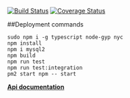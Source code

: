 [![Build Status](https://travis-ci.org/AI111/trellolo-server.svg?branch=master)](https://travis-ci.org/AI111/trellolo-server)
[![Coverage Status](https://coveralls.io/repos/github/AI111/trellolo-server/badge.svg)](https://coveralls.io/github/AI111/trellolo-server)

##Deployment commands

```
sudo npm i -g typescript node-gyp nyc
npm install
npm i mysql2
npm build
npm run test
npm run test:integration
pm2 start npm -- start
```
[**Api documentation**](https://trellolo.com/swagger/)
